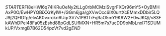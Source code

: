 $START$ERFI8eHWl6q74lKRuOeNy2tLLg0rbMCMziSvgrFXQr96mY5+OyBMHAxP0O/EwHPYQBiXXrKylW+/GGm6jga/gXVwOcc6lX0urtXcEMmxDDbir5LQJ9j2QFIDfp/elvAK0vxrokn6Uqr3V7s1PB1TrFqRaO5mY9K9W2+0wJKQ//v83FkAWhDPei48Fa05zEshd88pGdLSUfMXN+HR5m7s7ucDD9oMbLnxl71SDUMkUP/VxmgB7B62D54pzVt7vd2g$END$